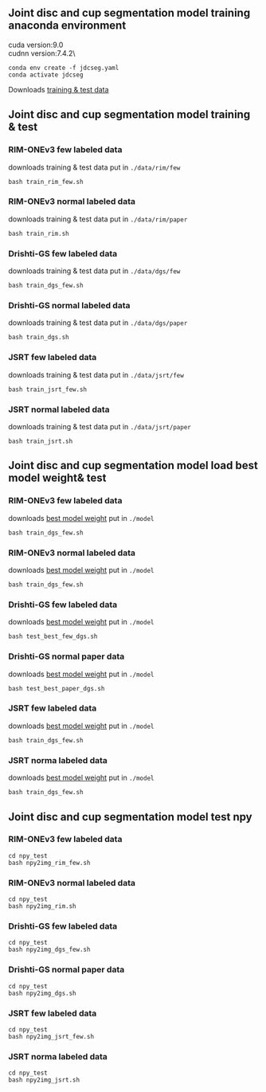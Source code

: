 ## Joint disc and cup segmentation model training anaconda environment
cuda version:9.0\
cudnn version:7.4.2\
```
conda env create -f jdcseg.yaml
conda activate jdcseg
```


Downloads [training & test data](https://drive.google.com/file/d/1VFoLdrJ6S63qk4ha-GutqQWbDc7KD5Ex/view?usp=sharing)
## Joint disc and cup segmentation model training & test
### RIM-ONEv3 few labeled data 
downloads training & test data put in ```./data/rim/few```
```
bash train_rim_few.sh
```
### RIM-ONEv3 normal labeled data 
downloads training & test data put in ```./data/rim/paper```
```
bash train_rim.sh
```
### Drishti-GS few labeled data 
downloads training & test data put in ```./data/dgs/few```
```
bash train_dgs_few.sh
```
### Drishti-GS normal labeled data 
downloads training & test data put in ```./data/dgs/paper```
```
bash train_dgs.sh
```
### JSRT few labeled data 
downloads training & test data put in ```./data/jsrt/few```
```
bash train_jsrt_few.sh
```
### JSRT normal labeled data 
downloads training & test data put in ```./data/jsrt/paper```
```
bash train_jsrt.sh
```
## Joint disc and cup segmentation model load best model weight& test
### RIM-ONEv3 few labeled data 
downloads [best model weight](https://drive.google.com/file/d/1JiXuv9QRc9z9uEwwmt8Ifhc-aHKmcLrX/view?usp=sharing) put in ```./model```
```
bash train_dgs_few.sh
```
### RIM-ONEv3 normal labeled data 
downloads [best model weight](https://drive.google.com/file/d/1TPHP9aQQSfYYYQU6L0FmsjU_moOip0bt/view?usp=sharing) put in ```./model```
```
bash train_dgs_few.sh
```
### Drishti-GS few labeled data 
downloads [best model weight](https://drive.google.com/file/d/1b9Xn7zX923hvX_iwzS-7bYvO8030cKUH/view?usp=sharing) put in ```./model```
```
bash test_best_few_dgs.sh
```
### Drishti-GS normal paper data 
downloads [best model weight](https://drive.google.com/file/d/1f_MwgwO-jK99IzILox3t9RvsQCEZST6p/view?usp=sharing) put in ```./model```
```
bash test_best_paper_dgs.sh
```
### JSRT few labeled data 
downloads [best model weight](https://drive.google.com/file/d/10xHs6Y1duHAowU7VHcY_UR7C_wpCW0Nw/view?usp=sharing) put in ```./model```
```
bash train_dgs_few.sh
```
### JSRT norma labeled data 
downloads [best model weight](https://drive.google.com/file/d/1rVpPvVaVVwzkj9kHVvIL8a2qwAk48Awm/view?usp=sharing) put in ```./model```
```
bash train_dgs_few.sh
```
## Joint disc and cup segmentation model test npy
### RIM-ONEv3 few labeled data 
```
cd npy_test
bash npy2img_rim_few.sh
```
### RIM-ONEv3 normal labeled data 
```
cd npy_test
bash npy2img_rim.sh
```
### Drishti-GS few labeled data 
```
cd npy_test
bash npy2img_dgs_few.sh
```
### Drishti-GS normal paper data 
```
cd npy_test
bash npy2img_dgs.sh
```
### JSRT few labeled data 
```
cd npy_test
bash npy2img_jsrt_few.sh
```
### JSRT norma labeled data 
```
cd npy_test
bash npy2img_jsrt.sh
```

